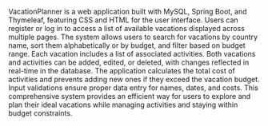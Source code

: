 VacationPlanner is a web application built with MySQL, Spring Boot, and Thymeleaf, featuring CSS and HTML for the user interface. 
Users can register or log in to access a list of available vacations displayed across multiple pages. The system allows users to search for vacations by country name, sort them alphabetically or by budget, and filter based on budget range. 
Each vacation includes a list of associated activities. Both vacations and activities can be added, edited, or deleted, with changes reflected in real-time in the database. The application calculates the total cost of activities and prevents adding new ones if they exceed the vacation budget. 
Input validations ensure proper data entry for names, dates, and costs. 
This comprehensive system provides an efficient way for users to explore and plan their ideal vacations while managing activities and staying within budget constraints.
